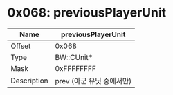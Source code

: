 # 0x068: previousPlayerUnit

| Name | previousPlayerUnit |
| ----| ------------ |
| Offset | 0x068 |
| Type | BW::CUnit* |
| Mask | 0xFFFFFFFF |
| Description | prev (아군 유닛 중에서만) |<br>

